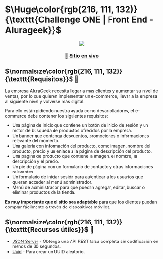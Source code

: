 # $\Huge\color{rgb(216, 111, 132)}{\texttt{Challenge ONE | Front End -  Alurageek}}$

<div align="center">
<img src="./assets/images/alurageek-preview.jpg"></img>
  <h3>
    <a href="https://alurageek-sable.vercel.app/pages/home.html">
      🙊 Sitio en vivo
    </a>
  </h3>
</div>

## $\normalsize\color{rgb(216, 111, 132)}{\texttt{Requisitos}}$ 📌

La empresa AluraGeek necesita llegar a más clientes y aumentar su nivel de ventas, por lo que quieren implementar un e-commerce, llevar a la empresa al siguiente nivel y volverse más digital.

Para ello están pidiendo nuestra ayuda como desarrolladores, el e-commerce debe contener los siguientes requisitos:

- Una página de inicio que contiene un botón de inicio de sesión y un motor de búsqueda de productos ofrecidos por la empresa.
- Un banner que contenga descuentos, promociones o informaciones relevante del momento.
- Una galería con información del producto, como imagen, nombre del producto, precio y un enlace a la página de descripción del producto.
- Una página de producto que contiene la imagen, el nombre, la descripción y el precio.
- Un pie de página con un formulario de contacto y otras informaciones relevantes.
- Un formulario de iniciar sesión para autenticar a los usuarios que quieran acceder al menú administrador.
- Menú de administrador para que puedan agregar, editar, buscar o eliminar productos de la tienda.

**Es muy importante que el sitio sea adaptable** para que los clientes puedan comprar fácilmente a través de dispositivos móviles.

## $\normalsize\color{rgb(216, 111, 132)}{\texttt{Recursos útiles}}$ 📌

- [JSON Server](https://github.com/typicode/json-server) - Obtenga una API REST falsa completa sin codificación en menos de 30 segundos.
- [Uuid](https://github.com/uuidjs/uuid) - Para crear un UUID aleatorio.